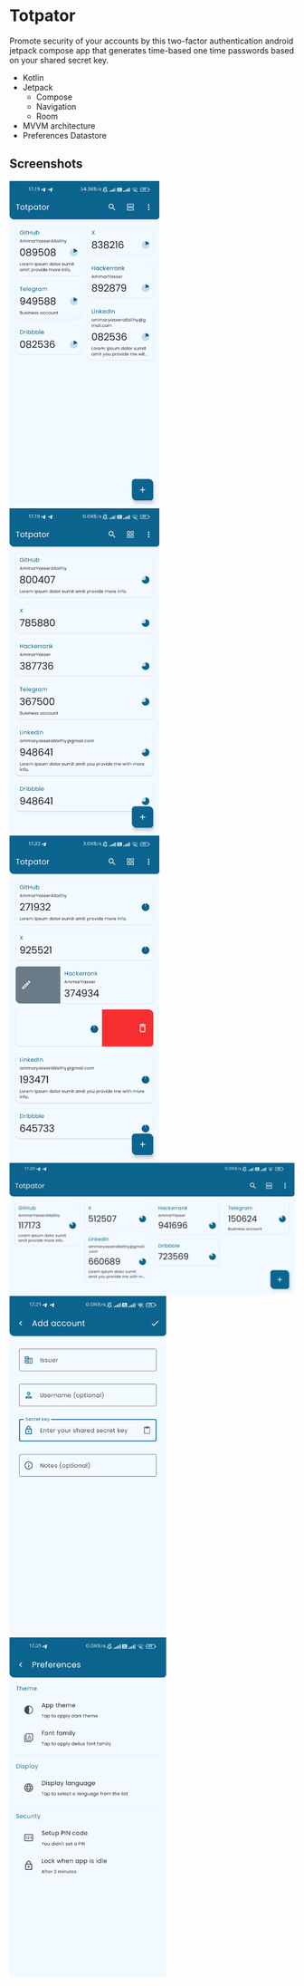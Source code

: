 # Totpator

Promote security of your accounts by this two-factor authentication android jetpack compose app that generates time-based one time passwords based on your shared secret key.

- Kotlin
- Jetpack
    - Compose
    - Navigation
    - Room
- MVVM architecture
- Preferences Datastore

## Screenshots

<img src="screenshots/1.jpg" alt="1" style="height: 575px"> <img src="screenshots/2.jpg" alt="2" style="height: 575px">
<img src="screenshots/3.jpg" alt="3" style="height: 575px">
<img src="screenshots/4.jpg" alt="4" style="max-height: 550px">
<img src="screenshots/5.jpg" alt="5" style="height: 600px">
<img src="screenshots/6.jpg" alt="6" style="height: 600px">
